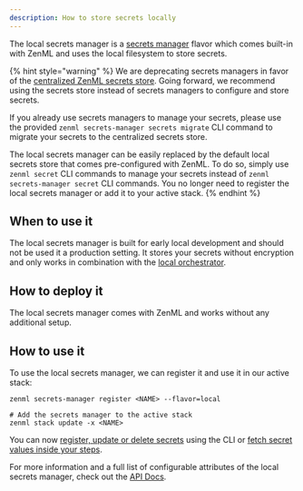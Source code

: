 ```yaml
---
description: How to store secrets locally
---
```


The local secrets manager is a [secrets manager](secrets-managers.md) flavor 
which comes built-in with ZenML and uses the local filesystem to store secrets.


{% hint style="warning" %}
We are deprecating secrets managers in favor of the
[centralized ZenML secrets store](../../../../old_book/starter-guide/production-fundamentals/secrets-management.md#centralized-secrets-store).
Going forward, we recommend using the secrets store instead of secrets managers
to configure and store secrets.

If you already use secrets managers to manage your secrets, please use the
provided `zenml secrets-manager secrets migrate` CLI command to migrate your
secrets to the centralized secrets store.

The local secrets manager can be easily replaced by the default local secrets
store that comes pre-configured with ZenML. To do so, simply use
`zenml secret` CLI commands to manage your secrets instead of
`zenml secrets-manager secret` CLI commands. You no longer need to register
the local secrets manager or add it to your active stack.
{% endhint %}

## When to use it

The local secrets manager is built for early local development and should not 
be used it a production setting. It stores your secrets without encryption and 
only works in combination with the [local orchestrator](../orchestrators/local.md).

## How to deploy it

The local secrets manager comes with ZenML and works without any additional 
setup.

## How to use it

To use the local secrets manager, we can register it and use it in our active 
stack:
```shell
zenml secrets-manager register <NAME> --flavor=local 

# Add the secrets manager to the active stack
zenml stack update -x <NAME>
```

You can now [register, update or delete secrets](secrets-managers.md#in-the-cli) 
using the CLI or [fetch secret values inside your steps](secrets-managers.md#in-a-zenml-step).

For more information and a full list of configurable attributes of the local 
secrets manager, check out the [API Docs](https://apidocs.zenml.io/latest/core_code_docs/core-secrets_managers/#zenml.secrets_managers.local.local_secrets_manager.LocalSecretsManager).

